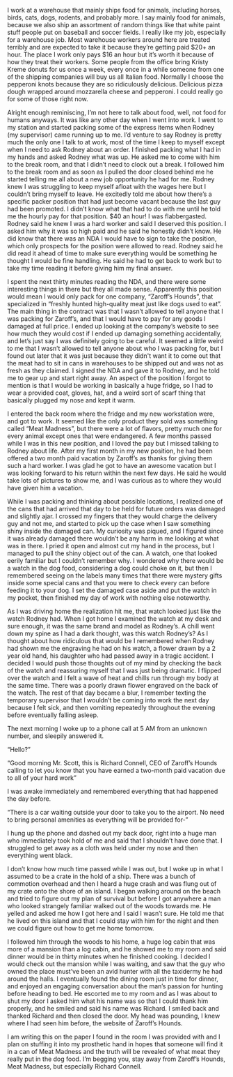 I work at a warehouse that mainly ships food for animals, including horses, birds, cats, dogs, rodents, and probably more. I say mainly food for animals, because we also ship an assortment of random things like that white paint stuff people put on baseball and soccer fields. I really like my job, especially for a warehouse job. Most warehouse workers around here are treated terribly and are expected to take it because they’re getting paid $20+ an hour. The place I work only pays $16 an hour but it’s worth it because of how they treat their workers. Some people from the office bring Kristy Kreme donuts for us once a week, every once in a while someone from one of the shipping companies will buy us all Italian food. Normally I choose the pepperoni knots because they are so ridiculously delicious. Delicious pizza dough wrapped around mozzarella cheese and pepperoni. I could really go for some of those right now. 

Alright enough reminiscing, I’m not here to talk about food, well, not food for humans anyways. It was like any other day when I went into work. I went to my station and started packing some of the express items when Rodney (my supervisor) came running up to me. I’d venture to say Rodney is pretty much the only one I talk to at work, most of the time I keep to myself except when I need to ask Rodney about an order. I finished packing what I had in my hands and asked Rodney what was up. He asked me to come with him to the break room, and that I didn’t need to clock out a break. I followed him to the break room and as soon as I pulled the door closed behind me he started telling me all about a new job opportunity he had for me. Rodney knew I was struggling to keep myself afloat with the wages here but I couldn’t bring myself to leave. He excitedly told me about how there’s a specific packer position that had just become vacant because the last guy had been promoted. I didn’t know what that had to do with me until he told me the hourly pay for that position. $40 an hour! I was flabbergasted. Rodney said he knew I was a hard worker and said I deserved this position. I asked him why it was so high paid and he said he honestly didn’t know. He did know that there was an NDA I would have to sign to take the position, which only prospects for the position were allowed to read. Rodney said he did read it ahead of time to make sure everything would be something he thought I would be fine handling. He said he had to get back to work but to take my time reading it before giving him my final answer.

 I spent the next thirty minutes reading the NDA, and there were some interesting things in there but they all made sense. Apparently this position would mean I would only pack for one company, “Zaroff’s Hounds”, that specialized in “freshly hunted high-quality meat just like dogs used to eat”. The main thing in the contract was that I wasn’t allowed to tell anyone that I was packing for Zaroff’s, and that I would have to pay for any goods I damaged at full price. I ended up looking at the company’s website to see how much they would cost if I ended up damaging something accidentally, and let’s just say I was definitely going to be careful. It seemed a little weird to me that I wasn’t allowed to tell anyone about who I was packing for, but I found out later that it was just because they didn't want it to come out that the meat had to sit in cans in warehouses to be shipped out and was not as fresh as they claimed. I signed the NDA and gave it to Rodney, and he told me to gear up and start right away. An aspect of the position I forgot to mention is that I would be working in basically a huge fridge, so I had to wear a provided coat, gloves, hat, and a weird sort of scarf thing that basically plugged my nose and kept it warm. 

I entered the back room where the fridge and my new workstation were, and got to work. It seemed like the only product they sold was something called “Meat Madness”, but there were a lot of flavors, pretty much one for every animal except ones that were endangered. A few months passed while I was in this new position, and I loved the pay but I missed talking to Rodney about life. After my first month in my new position, he had been offered a two month paid vacation by Zaroff’s as thanks for giving them such a hard worker. I was glad he got to have an awesome vacation but I was looking forward to his return within the next few days. He said he would take lots of pictures to show me, and I was curious as to where they would have given him a vacation. 

While I was packing and thinking about possible locations, I realized one of the cans that had arrived that day to be held for future orders was damaged and slightly ajar. I crossed my fingers that they would charge the delivery guy and not me, and started to pick up the case when I saw something shiny inside the damaged can. My curiosity was piqued, and I figured since it was already damaged there wouldn’t be any harm in me looking at what was in there. I pried it open and almost cut my hand in the process, but I managed to pull the shiny object out of the can. A watch, one that looked eerily familiar but I couldn’t remember why. I wondered why there would be a watch in the dog food, considering a dog could choke on it, but then I remembered seeing on the labels many times that there were mystery gifts inside some special cans and that you were to check every can before feeding it to your dog. I set the damaged case aside and put the watch in my pocket, then finished my day of work with nothing else noteworthy. 

As I was driving home the realization hit me, that watch looked just like the watch Rodney had. When I got home I examined the watch at my desk and sure enough, it was the same brand and model as Rodney’s. A chill went down my spine as I had a dark thought, was this watch Rodney’s? As I thought about how ridiculous that would be I remembered when Rodney had shown me the engraving he had on his watch, a flower drawn by a 2 year old hand, his daughter who had passed away in a tragic accident. I decided I would push those thoughts out of my mind by checking the back of the watch and reassuring myself that I was just being dramatic. I flipped over the watch and I felt a wave of heat and chills run through my body at the same time. There was a poorly drawn flower engraved on the back of the watch. The rest of that day became a blur, I remember texting the temporary supervisor that I wouldn’t be coming into work the next day because I felt sick, and then vomiting repeatedly throughout the evening before eventually falling asleep. 

The next morning I woke up to a phone call at 5 AM from an unknown number, and sleepily answered it.

“Hello?”

“Good morning Mr. Scott, this is Richard Connell, CEO of Zaroff’s Hounds calling to let you know that you have earned a two-month paid vacation due to all of your hard work”

I was awake immediately and remembered everything that had happened the day before.

“There is a car waiting outside your door to take you to the airport. No need to bring personal amenities as everything will be provided for-”

I hung up the phone and dashed out my back door, right into a huge man who immediately took hold of me and said that I shouldn’t have done that. I struggled to get away as a cloth was held under my nose and then everything went black. 

I don’t know how much time passed while I was out, but I woke up in what I assumed to be a crate in the hold of a ship. There was a bunch of commotion overhead and then I heard a huge crash and was flung out of my crate onto the shore of an island. I began walking around on the beach and tried to figure out my plan of survival but before I got anywhere a man who looked strangely familiar walked out of the woods towards me. He yelled and asked me how I got here and I said I wasn’t sure. He told me that he lived on this island and that I could stay with him for the night and then we could figure out how to get me home tomorrow. 

I followed him through the woods to his home, a huge log cabin that was more of a mansion than a log cabin, and he showed me to my room and said dinner would be in thirty minutes when he finished cooking. I decided I would check out the mansion while I was waiting, and saw that the guy who owned the place must’ve been an avid hunter with all the taxidermy he had around the halls. I eventually found the dining room just in time for dinner, and enjoyed an engaging conversation about the man’s passion for hunting before heading to bed. He escorted me to my room and as I was about to shut my door I asked him what his name was so that I could thank him properly, and he smiled and said his name was Richard. I smiled back and thanked Richard and then closed the door. My head was pounding, I knew where I had seen him before, the website of Zaroff’s Hounds.

I am writing this on the paper I found in the room I was provided with and I plan on stuffing it into my prosthetic hand in hopes that someone will find it in a can of Meat Madness and the truth will be revealed of what meat they really put in the dog food. I’m begging you, stay away from Zaroff’s Hounds, Meat Madness, but especially Richard Connell.